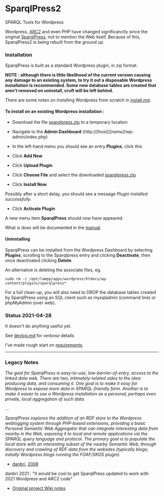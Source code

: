 # SparqlPress2
SPARQL Tools for Wordpress

Wordpress, [ARC2](https://github.com/semsol/arc2) and even PHP have changed significanctly since the original [SparqlPress](http://bzr.mfd-consult.dk/sparqlpress/), not to mention the Web itself. Because of this, SparqlPress2 is being rebuilt from the ground up.

### Installation

SparqlPress is built as a standard Wordpress plugin, in zip format. 

**NOTE : although there is little likelihood of the current version causing any damage to an existing system, to try it out a disposable Wordpress installation is recommended. Some new database tables are created that aren't removed on uninstall, cruft will be left behind.**

There are some notes on installing Wordpress from scratch in [install.md](install.md).

#### To install on an existing Wordpress installation :

* Download the file [sparqlpress.zip](https://github.com/danja/sparqlpress2/raw/main/sparqlpress.zip) to a temporary location

* Navigate to the **Admin Dashboard** (http://*[host]*/*[name]*/wp-admin/index.php)

* In the left-hand menu you should see an entry **Plugins**, click this

* Click **Add New**

* Click **Upload Plugin**

* Click **Choose File** and select the downloaded [sparqlpress.zip](https://github.com/danja/sparqlpress2/blob/main/sparqlpress.zip) 

* Click **Install Now**

Possibly after a short delay, you should see a message *Plugin installed successfully.*

* Click **Activate Plugin**

A new menu item **SparqlPress** should now have appeared.

What is does will be documented in the [manual](manual.md).


#### Uninstalling

SparqlPress can be installed from the Wordpress Dashboard by selecting **Plugins**, scrolling to the Sparqlpress entry and clicking **Deactivate**, then once deactivated clicking **Delete**.

An alternative is deleting the associate files, eg.

```sudo rm -r /opt/lampp/apps/wordpress/htdocs/wp-content/plugins/sparqlpress*```

For a full clean-up, you will also need to DROP the database tables created by SparqlPress using an SQL client such as mysqladmin (command line) or phpMyAdmin (over web). 

### Status 2021-04-28

It doesn't do anything useful yet.

See [devlog.md](devlog.md) for *verbose* details 

I've made rough start on [requirements](requirements.md).

----

### Legacy Notes

*The goal for SparqlPress is easy-to-use, low-barrier-of-entry, access to the linked data web. There are two, intimately-related sides to the idea: producing data, and consuming it. One goal is to make it easy for Wordpress to expose more data in SPARQL-friendly form. Another is to make it easier to use a Wordpress installation as a personal, perhaps even private, local aggregation of such data.* 

...

*SparqlPress explores the addition of an RDF store to the Wordpress weblogging system through PHP-based extensions, providing a basic Personal Semantic Web Aggregator that can integrate interesting data from nearby in the Web, exposing it to local and remote applications via the SPARQL query language and protocol. The primary goal is to populate the local store with an interesting subset of the nearby Semantic Web, through discovery and crawling of RDF data from the websites (typically blogs; initially Wordpress blogs running the FOAF/SKOS plugin).*

- [danbri](https://danbri.org/), [2008](http://www.semanlink.net/tag/sparqlpress.html)

danbri 2021 : "It would be cool to get SparqlPress updated to work with 2021 Wordpress and ARC2 code"

* [Original project Wiki notes](http://wiki.foaf-project.org/SparqlPress)
